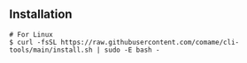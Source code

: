 ## Installation

```
# For Linux
$ curl -fsSL https://raw.githubusercontent.com/comame/cli-tools/main/install.sh | sudo -E bash -
```
